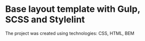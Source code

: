 # Base layout template with Gulp, SCSS and Stylelint
The project was created using technologies: CSS, HTML, BEM
